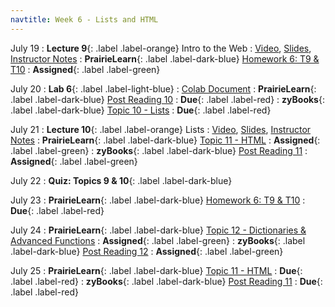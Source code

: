 ```yaml
---
navtitle: Week 6 - Lists and HTML
---
```


July 19
: **Lecture 9**{: .label .label-orange} Intro to the Web
  : [Video](#), [Slides](#), [Instructor Notes](#)
: **PrairieLearn**{: .label .label-dark-blue}  [Homework 6: T9 & T10](#)
  : **Assigned**{: .label .label-green} 

July 20
: **Lab 6**{: .label .label-light-blue}
  : [Colab Document](#)
: **PrairieLearn**{: .label .label-dark-blue}  [Post Reading 10](#)
  : **Due**{: .label .label-red} 
: **zyBooks**{: .label .label-dark-blue} [Topic 10 - Lists](#)
  : **Due**{: .label .label-red} 

July 21
: **Lecture 10**{: .label .label-orange} Lists
  : [Video](#), [Slides](#), [Instructor Notes](#)
: **PrairieLearn**{: .label .label-dark-blue}  [Topic 11 - HTML](#)
  : **Assigned**{: .label .label-green} 
: **zyBooks**{: .label .label-dark-blue} [Post Reading 11](#)
  : **Assigned**{: .label .label-green} 

July 22
: **Quiz: Topics 9 & 10**{: .label .label-dark-blue}  

July 23
: **PrairieLearn**{: .label .label-dark-blue}  [Homework 6: T9 & T10](#)
  : **Due**{: .label .label-red} 

July 24
: **PrairieLearn**{: .label .label-dark-blue} [Topic 12 - Dictionaries & Advanced Functions](#)
  : **Assigned**{: .label .label-green} 
: **zyBooks**{: .label .label-dark-blue} [Post Reading 12](#)
  : **Assigned**{: .label .label-green} 

July 25
: **PrairieLearn**{: .label .label-dark-blue}  [Topic 11 - HTML](#)
  : **Due**{: .label .label-red} 
: **zyBooks**{: .label .label-dark-blue} [Post Reading 11](#)
  : **Due**{: .label .label-red} 
